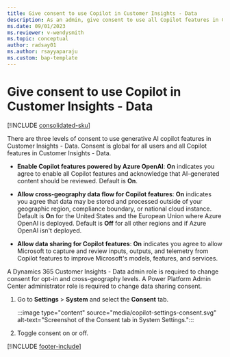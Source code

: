```yaml
---
title: Give consent to use Copilot in Customer Insights - Data
description: As an admin, give consent to use all Copilot features in Customer Insights - Data
ms.date: 09/01/2023
ms.reviewer: v-wendysmith
ms.topic: conceptual
author: radsay01
ms.author: rsayyaparaju 
ms.custom: bap-template
---
```


# Give consent to use Copilot in Customer Insights - Data

[!INCLUDE [consolidated-sku](./includes/consolidated-sku.md)]

There are three levels of consent to use generative AI copilot features in Customer Insights - Data. Consent is global for all users and all Copilot features in Customer Insights - Data.

- **Enable Copilot features powered by Azure OpenAI**: **On** indicates you agree to enable all Copilot features and acknowledge that AI-generated content should be reviewed. Default is **On**.

- **Allow cross-geography data flow for Copilot features**: **On** indicates you agree that data may be stored and processed outside of your geographic region, compliance boundary, or national cloud instance. Default is **On** for the United States and the European Union where Azure OpenAI is deployed. Default is **Off** for all other regions and if Azure OpenAI isn't deployed.

- **Allow data sharing for Copilot features**: **On** indicates you agree to allow Microsoft to capture and review inputs, outputs, and telemetry from Copilot features to improve Microsoft's models, features, and services.

A Dynamics 365 Customer Insights - Data admin role is required to change consent for opt-in and cross-geography levels. A Power Platform Admin Center administrator role is required to change data sharing consent.

1. Go to **Settings** > **System** and select the **Consent** tab.

   :::image type="content" source="media/copilot-settings-consent.svg" alt-text="Screenshot of the Consent tab in System Settings.":::

1. Toggle consent on or off.

[!INCLUDE [footer-include](includes/footer-banner.md)]
